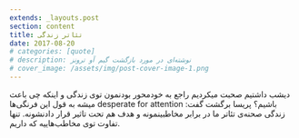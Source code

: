 ```yaml
---
extends: _layouts.post
section: content
title: تئاتر زندگی
date: 2017-08-20
# categories: [quote]
# description: نوشته‌ای در مورد بازگشت گیم آو ترونز
# cover_image: /assets/img/post-cover-image-1.png
---
```



دیشب داشتیم صحبت میکردیم راجع به خودمحور بودنمون توی زندگی و اینکه چی باعث میشه به قول این فرنگی‌ها desperate for attention باشیم؟ پریسا برگشت گفت: زندگی صحنه‌ی تئاتر ما در برابر مخاطبینمونه و هدف هم تحت تاثیر قرار دادنشونه. تنها تفاوت توی مخاطب‌هاییه که داریم.